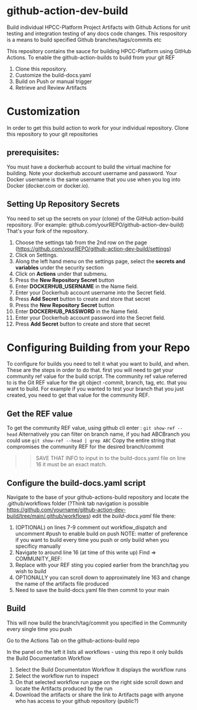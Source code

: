 # github-action-dev-build
Build individual HPCC-Platform Project Artifacts with Github Actions for unit testing and integration testing of any docs code changes. 
This respository is a means to build specified Github branches/tags/commits etc

This repository contains the sauce for building HPCC-Platform using GitHub Actions. 
To enable the github-action-builds to build from your git REF 
 1. Clone this repository.
 2. Customize the build-docs.yaml
 3. Build on Push or manual trigger
 4. Retrieve and Review Artifacts

# Customization
In order to get this build action to work for your individual repository. 
Clone this repository to your git repositories 

## prerequisites: 
You must have a dockerhub account to build the virtual machine for building. Note your dockerhub account username and password. 
Your Docker username is the same username that you use when you log into Docker  (docker.com or docker.io).

## Setting Up Repository Secrets
You need to set up the secrets on your (clone) of the GitHub action-build repository. 
(For example: github.com/yourREPO/github-action-dev-build) That's your fork of the repository. 
1. Choose the settings tab from the 2nd row on the page (https://github.com/yourREPO/github-action-dev-build/settings) 
2. Click on Settings.
3. Along the left hand menu on the settings page, select the **secrets and variables** under the security section
4. Click on **Actions** under that submenu. 
5. Press the  **New Repository Secret** button
6. Enter **DOCKERHUB_USERNAME** in the Name field.
7. Enter your Dockerhub account username into the Secret field.
8. Press **Add Secret** button to create and store that secret
9. Press the  **New Repository Secret** button
10. Enter **DOCKERHUB_PASSWORD** in the Name field.
11. Enter your Dockerhub account password into the Secret field.
12. Press **Add Secret** button to create and store that secret

# Configuring Building from your Repo
To configure for builds you need to tell it what you want to build, and when. These are the steps in order to do that. first you will need to get your community ref value for the build script. The community ref value referred to is the Git REF value for the git object -commit, branch, tag, etc. that you want to build. For example if you wanted to test your branch that you just created, you need to get that value for the community REF. 

## Get the REF value
To get the community REF value, using github cli enter :
     ```
     git show-ref --head
     ```
Alternatively you can filter on branch name, if you had ABCBranch you could use 
     ```
     git show-ref --head | grep ABC
     ```
Copy the entire string that compromises the community REF for the desired branch/commit

>>   SAVE THAT INFO to input in to the build-docs.yaml file on line 16
     it must be an exact match.

## Configure the build-docs.yaml script
Navigate to the base of your github-actions-build repository and locate the .github/workflows folder 
(?Think tab navigation is possible https://github.com/yourname/github-action-dev-build/tree/main/.github/workflows)
edit the _build-docs.yaml_ file there: 
   1. (OPTIONAL) on lines 7-9 comment out workflow_dispatch and uncomment #push to enable build on push 
        NOTE: matter of preference if you want to build every time you push or only build when you specificy manually
   2. Navigate to around line 16 (at time of this write up)
       Find =>  COMMUNITY_REF:  <GIT REF>
   3. Replace <GIT REF> with your REF sting you copied earlier from the branch/tag you wish to build
   4. OPTIONALLY you can scroll down to approximately line 163 and change the name of the artifacts file produced
   5. Need to save the build-docs.yaml file then commit to your main

## Build
This will now build the branch/tag/commit you specified in the Community <REF> every single time you push

Go to the Actions Tab on the github-actions-build repo

In the panel on the left it lists all workflows - using this repo it only builds the Build Documentation Workflow
   1. Select the Build Documentaton Workflow 
      It displays the workflow runs
  2.  Select the workflow run to inspect
  3.  On that selected workflow run page on the right side scroll down and locate the Artifacts produced by the run
  4.  Download the artifacts or share the link to Artifacts page with anyone who has access to your github repository (public?)    

